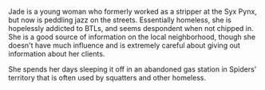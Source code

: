 
Jade is a young woman who formerly worked as a stripper at the Syx Pynx, but now is peddling
jazz on the streets. Essentially homeless, she is hopelessly addicted to BTLs, and seems
despondent when not chipped in. She is a good source of information on the local neighborhood,
though she doesn't have much influence and is extremely careful about giving out information
about her clients.


She spends her days sleeping it off in an abandoned gas station in Spiders' territory that is
often used by squatters and other homeless.
